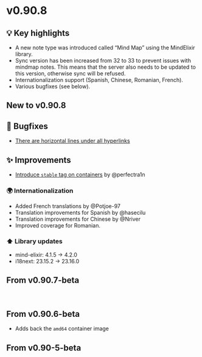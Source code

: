 # v0.90.8
## 💡 Key highlights

*   A new note type was introduced called “Mind Map” using the MindElixir library.
*   Sync version has been increased from 32 to 33 to prevent issues with mindmap notes. This means that the server also needs to be updated to this version, otherwise sync will be refused.
*   Internationalization support (Spanish, Chinese, Romanian, French).
*   Various bugfixes (see below).

## New to v0.90.8

## 🐞 Bugfixes

*   [There are horizontal lines under all hyperlinks](https://github.com/TriliumNext/Notes/issues/485)

## ✨ Improvements

*   [Introduce `stable` tag on containers](https://github.com/TriliumNext/Notes/pull/489) by @perfectra1n

### 🌍 Internationalization

*   Added French translations by @Potjoe-97
*   Translation improvements for Spanish by @hasecilu
*   Translation improvements for Chinese by @Nriver
*   Improved coverage for Romanian.

### ⬆️ Library updates

*   mind-elixir: 4.1.5 -> 4.2.0
*   i18next: 23.15.2 -> 23.16.0

## From v0.90.7-beta

<section class="include-note" data-note-id="i4A5g9iOg9I0" data-box-size="full">&nbsp;</section>

## From v0.90.6-beta

*   Adds back the `amd64` container image

## From v0.90-5-beta

<section class="include-note" data-note-id="G4PAi554kQUr" data-box-size="full">&nbsp;</section>